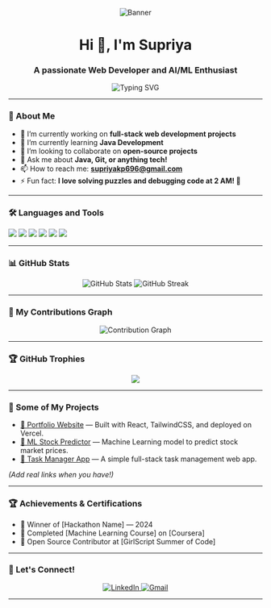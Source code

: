 
<!-- Banner Section -->
<p align="center">
  <img src="https://github.com/supriyakp5/supriyakp5/blob/main/banner.png" alt="Banner" />
</p>

<h1 align="center">Hi 👋, I'm Supriya</h1>
<h3 align="center">A passionate Web Developer and AI/ML Enthusiast</h3>

<p align="center">
  <img src="https://readme-typing-svg.demolab.com?font=Fira+Code&weight=500&size=24&pause=1000&color=F75C7E&center=true&vCenter=true&width=435&lines=Web+Developer+%F0%9F%92%BB;ML+Enthusiast+%F0%9F%96%A5%EF%B8%8F;Open+Source+Contributor+%F0%9F%94%A5" alt="Typing SVG" />
</p>

---

### 🌟 About Me

- 🔭 I’m currently working on **full-stack web development projects**
- 🌱 I’m currently learning **Java Development**
- 👯 I’m looking to collaborate on **open-source projects**
- 💬 Ask me about **Java, Git, or anything tech!**
- 📫 How to reach me: **[supriyakp696@gmail.com](mailto:supriyakp696@gmail.com)**
- ⚡ Fun fact: **I love solving puzzles and debugging code at 2 AM! 🌙**

---

### 🛠️ Languages and Tools

<p align="left">
  <img src="https://img.shields.io/badge/Python-3670A0?style=for-the-badge&logo=python&logoColor=white"/>
  <img src="https://img.shields.io/badge/React-20232A?style=for-the-badge&logo=react&logoColor=61DAFB"/>
  <img src="https://img.shields.io/badge/Node.js-339933?style=for-the-badge&logo=nodedotjs&logoColor=white"/>
  <img src="https://img.shields.io/badge/HTML5-E34F26?style=for-the-badge&logo=html5&logoColor=white"/>
  <img src="https://img.shields.io/badge/CSS3-1572B6?style=for-the-badge&logo=css3&logoColor=white"/>
  <img src="https://img.shields.io/badge/Git-F05032?style=for-the-badge&logo=git&logoColor=white"/>
</p>

---

### 📊 GitHub Stats

<p align="center">
  <img src="https://github-readme-stats.vercel.app/api?username=supriyakp5&show_icons=true&theme=radical" alt="GitHub Stats" />
  <img src="https://github-readme-streak-stats.herokuapp.com/?user=supriyakp5&theme=radical" alt="GitHub Streak" />
</p>

---

### 🌱 My Contributions Graph

<p align="center">
  <img src="https://github-readme-activity-graph.cyclic.app/graph?username=supriyakp5&theme=react-dark" alt="Contribution Graph" />
</p>

---

### 🏆 GitHub Trophies

<p align="center">
  <img src="https://github-profile-trophy.vercel.app/?username=supriyakp5&theme=radical&no-frame=true&margin-w=4" />
</p>

---

### 🚀 Some of My Projects

- [🔗 Portfolio Website](#) — Built with React, TailwindCSS, and deployed on Vercel.
- [🔗 ML Stock Predictor](#) — Machine Learning model to predict stock market prices.
- [🔗 Task Manager App](#) — A simple full-stack task management web app.

*(Add real links when you have!)*

---

### 🏆 Achievements & Certifications

- 🌟 Winner of [Hackathon Name] — 2024
- 📜 Completed [Machine Learning Course] on [Coursera]
- 🏅 Open Source Contributor at [GirlScript Summer of Code]

---

### 🔗 Let's Connect!

<p align="center">
  <a href="https://linkedin.com/in/your-linkedin" target="_blank">
    <img src="https://img.shields.io/badge/LinkedIn-blue?style=for-the-badge&logo=linkedin&logoColor=white" alt="LinkedIn"/>
  </a>
  <a href="mailto:supriyakp5@example.com">
    <img src="https://img.shields.io/badge/Email-D14836?style=for-the-badge&logo=gmail&logoColor=white" alt="Gmail"/>
  </a>
</p>

---


